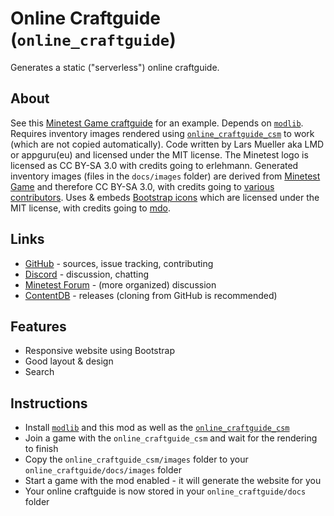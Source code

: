 # Online Craftguide (`online_craftguide`)

Generates a static ("serverless") online craftguide.

## About

See this [Minetest Game craftguide](https://appgurueu.github.io/online_craftguide/) for an example.
Depends on [`modlib`](https://github.com/appgurueu/modlib). Requires inventory images rendered using [`online_craftguide_csm`](https://github.com/appgurueu/modlib) to work (which are not copied automatically). Code written by Lars Mueller aka LMD or appguru(eu) and licensed under the MIT license. The Minetest logo is licensed as CC BY-SA 3.0 with credits going to erlehmann. Generated inventory images (files in the `docs/images` folder) are derived from [Minetest Game](https://github.com/minetest/minetest_game) and therefore CC BY-SA 3.0, with credits going to [various contributors](https://github.com/minetest/minetest_game/blob/master/LICENSE.txt). Uses & embeds [Bootstrap icons](https://icons.getbootstrap.com) which are licensed under the MIT license, with credits going to [mdo](https://github.com/mdo).

## Links

* [GitHub](https://github.com/appgurueu/online_craftguide) - sources, issue tracking, contributing
* [Discord](https://discordapp.com/invite/ysP74by) - discussion, chatting
* [Minetest Forum](https://forum.minetest.net/viewtopic.php?f=9&t=24945) - (more organized) discussion
* [ContentDB](https://content.minetest.net/packages/LMD/online_craftguide) - releases (cloning from GitHub is recommended)

## Features

* Responsive website using Bootstrap
* Good layout & design
* Search

## Instructions

* Install [`modlib`](https://github.com/appgurueu/modlib) and this mod as well as the [`online_craftguide_csm`](https://github.com/appgurueu/modlib)
* Join a game with the `online_craftguide_csm` and wait for the rendering to finish
* Copy the `online_craftguide_csm/images` folder to your `online_craftguide/docs/images` folder
* Start a game with the mod enabled - it will generate the website for you
* Your online craftguide is now stored in your `online_craftguide/docs` folder